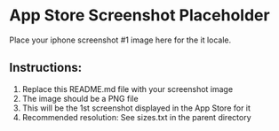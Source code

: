 # App Store Screenshot Placeholder

Place your iphone screenshot #1 image here for the it locale.

## Instructions:
1. Replace this README.md file with your screenshot image
2. The image should be a PNG file
3. This will be the 1st screenshot displayed in the App Store for it
4. Recommended resolution: See sizes.txt in the parent directory
